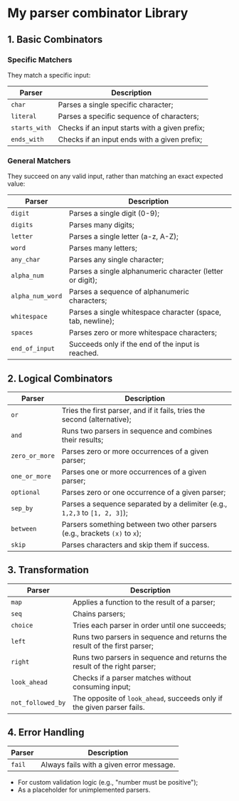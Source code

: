 # My parser combinator Library

## 1. Basic Combinators

### Specific Matchers

They match a specific input:

| Parser      | Description      |
| ------------- | ------------- |
|`char` | Parses a single specific character; |
|`literal` | Parses a specific sequence of characters; |
|`starts_with` | Checks if an input starts with a given prefix; |
|`ends_with` | Checks if an input ends with a given prefix; |

### General Matchers

They succeed on any valid input, rather than matching an exact expected value:

| Parser      | Description      |
| ------------- | ------------- |
|`digit` | Parses a single digit (0-9); |
|`digits` | Parses many digits; |
|`letter` | Parses a single letter (a-z, A-Z); |
|`word` | Parses many letters; |
|`any_char` | Parses any single character; |
|`alpha_num` | Parses a single alphanumeric character (letter or digit); |
|`alpha_num_word` | Parses a sequence of alphanumeric characters; |
|`whitespace` | Parses a single whitespace character (space, tab, newline); |
|`spaces` | Parses zero or more whitespace characters; |
|`end_of_input` | Succeeds only if the end of the input is reached. |

## 2. Logical Combinators

| Parser      | Description      |
| ------------- | ------------- |
|`or` | Tries the first parser, and if it fails, tries the second (alternative); |
|`and` | Runs two parsers in sequence and combines their results; |
|`zero_or_more` | Parses zero or more occurrences of a given parser; |
|`one_or_more` | Parses one or more occurrences of a given parser; |
|`optional` | Parses zero or one occurrence of a given parser; |
|`sep_by` | Parses a sequence separated by a delimiter (e.g., `1,2,3` to `[1, 2, 3]`); |
|`between` | Parsers something between two other parsers (e.g., brackets `(x)` to `x`); |
|`skip` | Parses characters and skip them if success. |

## 3. Transformation

| Parser      | Description      |
| ------------- | ------------- |
|`map` | Applies a function to the result of a parser; |
|`seq` | Chains parsers; |
|`choice` | Tries each parser in order until one succeeds; |
|`left` | Runs two parsers in sequence and returns the result of the first parser; |
|`right` | Runs two parsers in sequence and returns the result of the right parser; |
|`look_ahead` | Checks if a parser matches without consuming input; |
|`not_followed_by` | The opposite of `look_ahead`, succeeds only if the given parser fails. |

## 4. Error Handling

| Parser      | Description      |
| ------------- | ------------- |
|`fail` | Always fails with a given error message. |

- For custom validation logic (e.g., "number must be positive");
- As a placeholder for unimplemented parsers.
